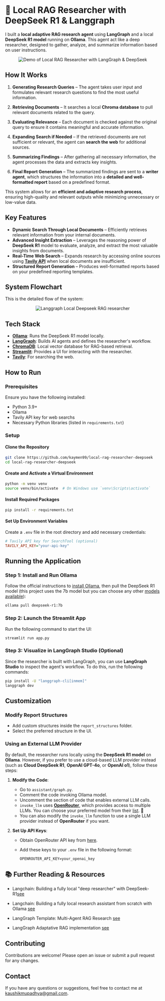 # 🚀 **Local RAG Researcher with DeepSeek R1 & Langgraph**

I built a **local adaptive RAG research agent** using **LangGraph** and a local **DeepSeek R1 model** running on **Ollama**. This agent act like a deep researcher, designed to gather, analyze, and summarize information based on user instructions.  

<div align="center">
  <img src="https://github.com/user-attachments/assets/5dc34341-3a2f-461c-b66d-46b134fe5bd9" alt="Demo of Local RAG Researcher with LangGraph & DeepSeek">
</div>

## **How It Works** 

1. **Generating Research Queries** – The agent takes user input and formulates relevant research questions to find the most useful information.  

2. **Retrieving Documents** – It searches a local **Chroma database** to pull relevant documents related to the query.  

3. **Evaluating Relevance** – Each document is checked against the original query to ensure it contains meaningful and accurate information.  

4. **Expanding Search if Needed** – If the retrieved documents are not sufficient or relevant, the agent can **search the web** for additional sources.  

5. **Summarizing Findings** – After gathering all necessary information, the agent processes the data and extracts key insights.  

6. **Final Report Generation** – The summarized findings are sent to a **writer agent**, which structures the information into a **detailed and well-formatted report** based on a predefined format.  

This system allows for an **efficient and adaptive research process**, ensuring high-quality and relevant outputs while minimizing unnecessary or low-value data.

## **Key Features**  

- **Dynamic Search Through Local Documents** – Efficiently retrieves relevant information from your internal documents.  
- **Advanced Insight Extraction** – Leverages the reasoning power of **DeepSeek R1** model to evaluate, analyze, and extract the most valuable insights from documents.  
- **Real-Time Web Search** – Expands research by accessing online sources using **[Tavily API](https://tavily.com/)** when local documents are insufficient.  
- **Structured Report Generation** – Produces well-formatted reports based on your predefined reporting templates.

## System Flowchart

This is the detailed flow of the system:

<div align="center">
  <img src="https://github.com/user-attachments/assets/5e06e948-c853-47d1-b25e-e3c5ca96b60d" alt="Langgraph Local Deepseek RAG researcher">
</div>


## Tech Stack
- **[Ollama](https://ollama.com/)**: Runs the DeepSeek R1 model locally.
- **[LangGraph](https://www.langchain.com/langgraph)**: Builds AI agents and defines the researcher's workflow.
- **[ChromaDB](https://docs.trychroma.com/)**: Local vector database for RAG-based retrieval.
- **[Streamlit](https://docs.streamlit.io/)**: Provides a UI for interacting with the researcher.
- **[Tavily](https://tavily.com/)**: For searching the web.

## How to Run
### Prerequisites
Ensure you have the following installed:
- Python 3.9+
- Ollama
- Tavily API key for web searchs
- Necessary Python libraries (listed in `requirements.txt`)

### Setup
#### Clone the Repository
```bash
git clone https://github.com/kaymen99/local-rag-researcher-deepseek
cd local-rag-researcher-deepseek
```

#### Create and Activate a Virtual Environment
```bash
python -m venv venv
source venv/bin/activate  # On Windows use `venv\Scripts\activate`
```

#### Install Required Packages
```bash
pip install -r requirements.txt
```

#### Set Up Environment Variables
Create a `.env` file in the root directory and add necessary credentials:

```ini
# Tavily API key for SearchTool (optional)
TAVILY_API_KEY="your-api-key"
```

## Running the Application
### Step 1: Install and Run Ollama

Follow the official instructions to [install Ollama](https://ollama.com/download), then pull the DeepSeek R1 model (this project uses the 7b model but you can choose any other [models available](https://ollama.com/library/deepseek-r1)):

```bash
ollama pull deepseek-r1:7b
```

### Step 2: Launch the Streamlit App

Run the following command to start the UI:

```bash
streamlit run app.py
```

### Step 3: Visualize in LangGraph Studio (Optional)

Since the researcher is built with LangGraph, you can use **LangGraph Studio** to inspect the agent's workflow. To do this, run the following commands:  

```bash
pip install -U "langgraph-cli[inmem]"
langgraph dev
```

## Customization
### Modify Report Structures
- Add custom structures inside the `report_structures` folder.
- Select the preferred structure in the UI.

### Using an External LLM Provider  

By default, the researcher runs locally using the **DeepSeek R1 model** on **Ollama**. However, if you prefer to use a cloud-based LLM provider instead (such as **Cloud DeepSeek R1**, **OpenAI GPT-4o**, or **OpenAI o1**), follow these steps:  

1. **Modify the Code**:  
   - Go to `assistant/graph.py`.  
   - Comment the code invoking Ollama model.  
   - Uncomment the section of code that enables external LLM calls.  
   - `invoke_llm` uses **[OpenRouter](https://openrouter.ai)**, which provides access to multiple LLMs. You can choose your preferred model from their [list](https://openrouter.ai/models). 🚀  
   - You can also modify the `invoke_llm` function to use a single LLM provider instead of **OpenRouter** if you want.  

2. **Set Up API Keys**:  
   - Obtain OpenRouter API key from [here](https://openrouter.ai/settings/keys).  
   - Add these keys to your `.env` file in the following format:  

     ```env
     OPENROUTER_API_KEY=your_openai_key
     ```

## **📚 Further Reading & Resources**

* Langchain: Building a fully local "deep researcher" with DeepSeek-R1[see](https://www.youtube.com/watch?v=sGUjmyfof4Q) 

* Langchain: Building a fully local research assistant from scratch with Ollama [see](https://www.youtube.com/watch?v=XGuTzHoqlj8) 

* LangGraph Template: Multi-Agent RAG Research [see](https://www.youtube.com/watch?v=JLDLANs_m_w) 

* LangGraph Adaptative RAG implementation [see](https://github.com/langchain-ai/langgraph/blob/main/examples/rag/langgraph_adaptive_rag_local.ipynb)

## Contributing
Contributions are welcome! Please open an issue or submit a pull request for any changes.

## Contact
If you have any questions or suggestions, feel free to contact me at kaushikmupadhya@gmail.com.

